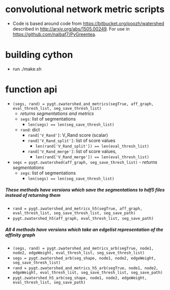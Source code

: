 # convolutional network metric scripts
- Code is based around code from https://bitbucket.org/poozh/watershed described in http://arxiv.org/abs/1505.00249.  For use in https://github.com/naibaf7/PyGreentea. 

# building cython
- run ./make.sh

# function api
- `(segs, rand) = pygt.zwatershed_and_metrics(segTrue, aff_graph, eval_thresh_list, seg_save_thresh_list)`
	- *returns segmentations and metrics*
	- `segs`: list of segmentations
		- `len(segs) == len(seg_save_thresh_list)`
	- `rand`: dict
		- `rand['V_Rand']`:  V_Rand score (scalar)
		- `rand['V_Rand_split']`: list of score values
			- `len(rand['V_Rand_split']) == len(eval_thresh_list)`
		- `rand['V_Rand_merge']`: list of score values, 
			- `len(rand['V_Rand_merge']) == len(eval_thresh_list)`
- `segs = pygt.zwatershed(aff_graph, seg_save_thresh_list)` 
		- *returns segmentations*
	- `segs`: list of segmentations
		- `len(segs) == len(seg_save_thresh_list)`

##### These methods have versions which save the segmentations to hdf5 files instead of returning them

- `rand = pygt.zwatershed_and_metrics_h5(segTrue, aff_graph, eval_thresh_list, seg_save_thresh_list, seg_save_path)`
- `pygt.zwatershed_h5(aff_graph, eval_thresh_list, seg_save_path)`

##### All 4 methods have versions which take an edgelist representation of the affinity graph

- `(segs, rand) = pygt.zwatershed_and_metrics_arb(segTrue, node1, node2, edgeWeight, eval_thresh_list, seg_save_thresh_list)`
- `segs = pygt.zwatershed_arb(seg_shape, node1, node2, edgeWeight, seg_save_thresh_list)`
- `rand = pygt.zwatershed_and_metrics_h5_arb(segTrue, node1, node2, edgeWeight, eval_thresh_list, seg_save_thresh_list, seg_save_path)`
- `pygt.zwatershed_h5_arb(seg_shape, node1, node2, edgeWeight, eval_thresh_list, seg_save_path)`